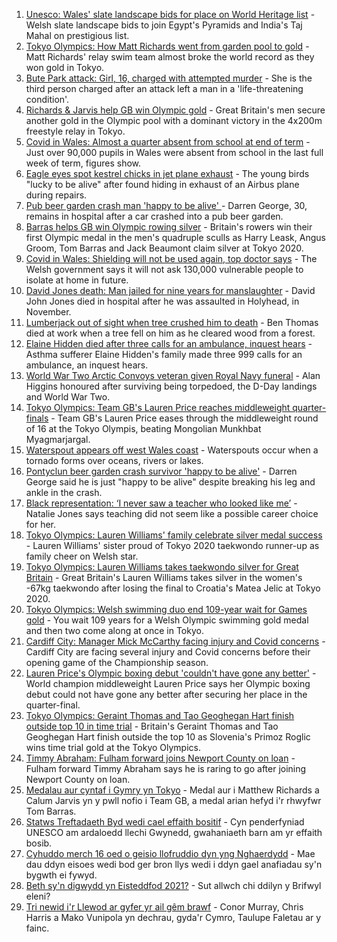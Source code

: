1. [Unesco: Wales' slate landscape bids for place on World Heritage list](https://www.bbc.co.uk/news/uk-wales-57973511) - Welsh slate landscape bids to join Egypt's Pyramids and India's Taj Mahal on prestigious list.
2. [Tokyo Olympics: How Matt Richards went from garden pool to gold](https://www.bbc.co.uk/news/uk-wales-57994645) - Matt Richards' relay swim team almost broke the world record as they won gold in Tokyo.
3. [Bute Park attack: Girl, 16, charged with attempted murder](https://www.bbc.co.uk/news/uk-wales-57994643) - She is the third person charged after an attack left a man in a 'life-threatening condition'.
4. [Richards & Jarvis help GB win Olympic gold](https://www.bbc.co.uk/sport/olympics/57993545) - Great Britain's men secure another gold in the Olympic pool with a dominant victory in the 4x200m freestyle relay in Tokyo.
5. [Covid in Wales: Almost a quarter absent from school at end of term](https://www.bbc.co.uk/news/uk-wales-politics-57996960) - Just over 90,000 pupils in Wales were absent from school in the last full week of term, figures show.
6. [Eagle eyes spot kestrel chicks in jet plane exhaust](https://www.bbc.co.uk/news/uk-wales-57992207) - The young birds "lucky to be alive" after found hiding in exhaust of an Airbus plane during repairs.
7. [Pub beer garden crash man 'happy to be alive' ](https://www.bbc.co.uk/news/uk-wales-57983966) - Darren George, 30, remains in hospital after a car crashed into a pub beer garden.
8. [Barras helps GB win Olympic rowing silver](https://www.bbc.co.uk/sport/olympics/57993357) - Britain's rowers win their first Olympic medal in the men's quadruple sculls as Harry Leask, Angus Groom, Tom Barras and Jack Beaumont claim silver at Tokyo 2020.
9. [Covid in Wales: Shielding will not be used again, top doctor says](https://www.bbc.co.uk/news/uk-wales-politics-57983581) - The Welsh government says it will not ask 130,000 vulnerable people to isolate at home in future.
10. [David Jones death: Man jailed for nine years for manslaughter](https://www.bbc.co.uk/news/uk-wales-57981505) - David John Jones died in hospital after he was assaulted in Holyhead, in November.
11. [Lumberjack out of sight when tree crushed him to death](https://www.bbc.co.uk/news/uk-wales-57984255) - Ben Thomas died at work when a tree fell on him as he cleared wood from a forest.
12. [Elaine Hidden died after three calls for an ambulance, inquest hears](https://www.bbc.co.uk/news/uk-wales-57980963) - Asthma sufferer Elaine Hidden's family made three 999 calls for an ambulance, an inquest hears.
13. [World War Two Arctic Convoys veteran given Royal Navy funeral](https://www.bbc.co.uk/news/uk-wales-57976879) - Alan Higgins honoured after surviving being torpedoed, the D-Day landings and World War Two.
14. [Tokyo Olympics: Team GB's Lauren Price reaches middleweight quarter-finals](https://www.bbc.co.uk/sport/av/olympics/57994254) - Team GB's Lauren Price eases through the middleweight round of 16 at the Tokyo Olympis, beating Mongolian Munkhbat Myagmarjargal.
15. [Waterspout appears off west Wales coast](https://www.bbc.co.uk/news/uk-wales-57989175) - Waterspouts occur when a tornado forms over oceans, rivers or lakes.
16. [Pontyclun beer garden crash survivor 'happy to be alive'](https://www.bbc.co.uk/news/uk-wales-57992208) - Darren George said he is just "happy to be alive" despite breaking his leg and ankle in the crash.
17. [Black representation: ‘I never saw a teacher who looked like me’](https://www.bbc.co.uk/news/uk-wales-57983960) - Natalie Jones says teaching did not seem like a possible career choice for her.
18. [Tokyo Olympics: Lauren Williams' family celebrate silver medal success](https://www.bbc.co.uk/news/uk-wales-57978726) - Lauren Williams' sister proud of Tokyo 2020 taekwondo runner-up as family cheer on Welsh star.
19. [Tokyo Olympics: Lauren Williams takes taekwondo silver for Great Britain](https://www.bbc.co.uk/sport/av/olympics/57968953) - Great Britain's Lauren Williams takes silver in the women's -67kg taekwondo after losing the final to Croatia's Matea Jelic at Tokyo 2020.
20. [Tokyo Olympics: Welsh swimming duo end 109-year wait for Games gold](https://www.bbc.co.uk/sport/wales/57994794) - You wait 109 years for a Welsh Olympic swimming gold medal and then two come along at once in Tokyo.
21. [Cardiff City: Manager Mick McCarthy facing injury and Covid concerns](https://www.bbc.co.uk/sport/football/57992031) - Cardiff City are facing several injury and Covid concerns before their opening game of the Championship season.
22. [Lauren Price's Olympic boxing debut 'couldn't have gone any better'](https://www.bbc.co.uk/sport/av/olympics/57994655) - World champion middleweight Lauren Price says her Olympic boxing debut could not have gone any better after securing her place in the quarter-final.
23. [Tokyo Olympics: Geraint Thomas and Tao Geoghegan Hart finish outside top 10 in time trial](https://www.bbc.co.uk/sport/olympics/57986021) - Britain's Geraint Thomas and Tao Geoghegan Hart finish outside the top 10 as Slovenia's Primoz Roglic wins time trial gold at the Tokyo Olympics.
24. [Timmy Abraham: Fulham forward joins Newport County on loan](https://www.bbc.co.uk/sport/football/57994657) - Fulham forward Timmy Abraham says he is raring to go after joining Newport County on loan.
25. [Medalau aur cyntaf i Gymry yn Tokyo](https://www.bbc.co.uk/newyddion/57995205) - Medal aur i Matthew Richards a Calum Jarvis yn y pwll nofio i Team GB, a medal arian hefyd i'r rhwyfwr Tom Barras.
26. [Statws Treftadaeth Byd wedi cael effaith bositif](https://www.bbc.co.uk/newyddion/57983156) - Cyn penderfyniad UNESCO am ardaloedd llechi Gwynedd, gwahaniaeth barn am yr effaith bosib.
27. [Cyhuddo merch 16 oed o geisio llofruddio dyn yng Nghaerdydd](https://www.bbc.co.uk/newyddion/57994904) - Mae dau ddyn eisoes wedi bod ger bron llys wedi i ddyn gael anafiadau sy'n bygwth ei fywyd.
28. [Beth sy'n digwydd yn Eisteddfod 2021?](https://www.bbc.co.uk/newyddion/57984353) - Sut allwch chi ddilyn y Brifwyl eleni?
29. [Tri newid i'r Llewod ar gyfer yr ail gêm brawf](https://www.bbc.co.uk/newyddion/57983152) - Conor Murray, Chris Harris a Mako Vunipola yn dechrau, gyda'r Cymro, Taulupe Faletau ar y fainc.
